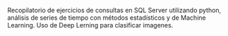 Recopilatorio de ejercicios de consultas en SQL Server utilizando python, análisis de series de tiempo con métodos estadísticos y de Machine Learning. Uso de Deep Lerning para clasificar imagenes.
